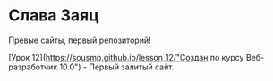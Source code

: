 

# Слава Заяц
Превые сайты, первый репозиторий!

[Урок 12](https://sousmp.github.io/lesson_12/"Создан по курсу Веб-разработчик 10.0") - Первый залитый сайт.


